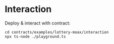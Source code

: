 # Interaction

Deploy & interact with contract:

```
cd contracts/examples/lottery-moax/interaction
npx ts-node ./playground.ts
```

